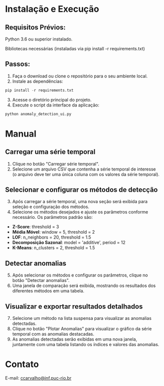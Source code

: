 # Instalação e Execução

## Requisitos Prévios:

Python 3.6 ou superior instalado.

Bibliotecas necessárias (instaladas via pip install -r requirements.txt)

## Passos:
1. Faça o download ou clone o repositório para o seu ambiente local.
2. Instale as dependências:
```python
pip install -r requirements.txt
```
3. Acesse o diretório principal do projeto.
4. Execute o script da interface da aplicação:
```python
python anomaly_detection_ui.py
```
# Manual

## Carregar uma série temporal
1. Clique no botão "Carregar série temporal".
2. Selecione um arquivo CSV que contenha a série temporal de interesse (o arquivo deve ter uma única coluna com os valores da série temporal).

## Selecionar e configurar os métodos de detecção
3. Após carregar a série temporal, uma nova seção será exibida para seleção e configuração dos métodos.
4. Selecione os métodos desejados e ajuste os parâmetros conforme necessário. Os parâmetros padrão são:
  - **Z-Score**: threshold = 3
  - **Média Móvel**: window = 5, threshold = 2
  - **LOF**: n_neighbors = 20, threshold = 1.5
  - **Decomposição Sazonal**: model = 'additive', period = 12
  - **K-Means**: n_clusters = 2, threshold = 1.5

## Detectar anomalias
5. Após selecionar os métodos e configurar os parâmetros, clique no botão "Detectar anomalias".
6. Uma janela de comparação será exibida, mostrando os resultados dos diferentes métodos em uma tabela.

## Visualizar e exportar resultados detalhados
7. Selecione um método na lista suspensa para visualizar as anomalias detectadas.
8. Clique no botão "Plotar Anomalias" para visualizar o gráfico da série temporal com as anomalias destacadas.
9. As anomalias detectadas serão exibidas em uma nova janela, juntamente com uma tabela listando os índices e valores das anomalias.

# Contato
E-mail: ccarvalho@inf.puc-rio.br
